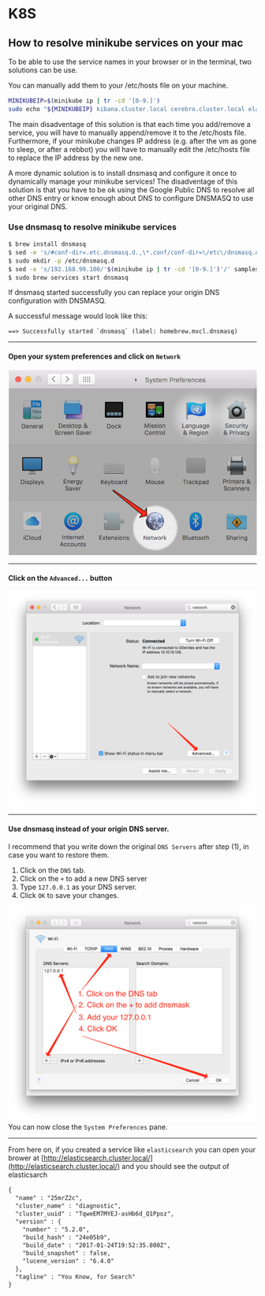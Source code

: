 # K8S

## How to resolve minikube services on your mac

To be able to use the service names in your browser or in the terminal, two solutions can be use.

You can manually add them to your /etc/hosts file on your machine.

```bash
MINIKUBEIP=$(minikube ip | tr -cd '[0-9.]')
sudo echo "${MINIKUBEIP} kibana.cluster.local cerebro.cluster.local elasticsearch.cluster.local' >> /etc/hosts
```
The main disadventage of this solution is that each time you add/remove a service, you will have to manually append/remove it to the /etc/hosts file. Furthermore, if your minikube changes IP address (e.g. after the vm as gone to sleep, or after a rebbot) you will have to manually edit the /etc/hosts file to replace the IP address by the new  one.

A more dynamic solution is to install dnsmasq and configure it once to  dynamically manage your minikube services! The disadventage of this solution is that you have to be ok using the Google Public DNS to resolve all other DNS entry or know enough about DNS to configure DNSMASQ to use your original DNS.

### Use dnsmasq to resolve minikube services

```bash
$ brew install dnsmasq
$ sed -e 's/#conf-dir=.etc.dnsmasq.d.,\*.conf/conf-dir=\/etc\/dnsmasq.d\/,*.conf/' /usr/local/opt/dnsmasq/dnsmasq.conf.example > /usr/local/etc/dnsmasq.conf
$ sudo mkdir -p /etc/dnsmasq.d
$ sed -e 's/192.168.99.100/'$(minikube ip | tr -cd '[0-9.]')'/' samples/dnsmasq/minikube.cluster.local.conf > /etc/dnsmasq.d/minikube.cluster.local.conf
$ sudo brew services start dnsmasq
```

If dnsmasq started successfully you can replace your origin DNS configuration with DNSMASQ.

A successful message would look like this:
```
==> Successfully started `dnsmasq` (label: homebrew.mxcl.dnsmasq)
```

---

#### Open your system preferences and click on `Network`

![System Preferences](images/1-SystemPrefs.png)

---

#### Click on the `Advanced...` button

![Advance](images/2-Advance.png)

---

#### Use dnsmasq instead of your origin DNS server.

I recommend that you write down the original `DNS Servers` after step (1), in case you want to restore them.

1. Click on the `DNS` tab.
2. Click on the `+` to add a new DNS server
3. Type `127.0.0.1` as your DNS server.
4. Click `OK` to save your changes.

![DNS](images/3-localhost.png)
You can now close the `System Preferences` pane.

---

From here on, if you created a service like `elasticsearch` you can open your brower at [http://elasticsearch.cluster.local/](http://elasticsearch.cluster.local/) and you should see the output of elasticsarch

```
{
  "name" : "25mrZ2c",
  "cluster_name" : "diagnostic",
  "cluster_uuid" : "TqweEM7MYEJ-asHb6d_Q1Ppoz",
  "version" : {
    "number" : "5.2.0",
    "build_hash" : "24e05b9",
    "build_date" : "2017-01-24T19:52:35.800Z",
    "build_snapshot" : false,
    "lucene_version" : "6.4.0"
  },
  "tagline" : "You Know, for Search"
}
```
